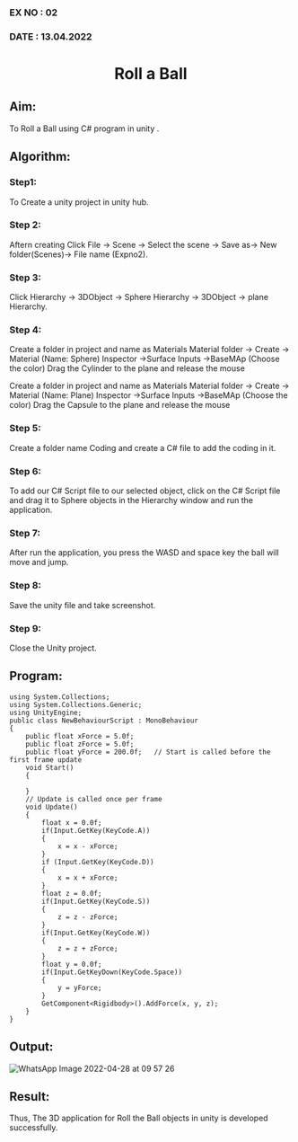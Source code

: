 ### EX NO : 02
### DATE  : 13.04.2022
# <p align="center"> Roll a Ball</p>
## Aim:
To Roll a Ball using C# program in unity .

## Algorithm:
### Step1: 
To Create a unity project in unity hub.

### Step 2: 
Aftern creating Click File -> Scene -> Select the scene -> Save as-> New folder(Scenes)-> File name (Expno2).

### Step 3: 
Click Hierarchy -> 3DObject -> Sphere Hierarchy -> 3DObject -> plane Hierarchy.

### Step 4: 
Create a folder in project and name as Materials Material folder -> Create -> Material (Name: Sphere) Inspector ->Surface Inputs ->BaseMAp (Choose the color) Drag the Cylinder to the plane and release the mouse

Create a folder in project and name as Materials Material folder -> Create -> Material (Name: Plane) Inspector ->Surface Inputs ->BaseMAp (Choose the color) Drag the Capsule to the plane and release the mouse

### Step 5: 
Create a folder name Coding and create a C# file to add the coding in it.

### Step 6: 
To add our C# Script file to our selected object, click on the C# Script file and drag it to Sphere objects in the Hierarchy window and run the application.

### Step 7: 
After run the application, you press the WASD and space key the ball will move and jump.

### Step 8: 
Save the unity file and take screenshot.

### Step 9: 
Close the Unity project.

## Program:
```
using System.Collections;
using System.Collections.Generic;
using UnityEngine;
public class NewBehaviourScript : MonoBehaviour
{   
    public float xForce = 5.0f;
    public float zForce = 5.0f;
    public float yForce = 200.0f;   // Start is called before the first frame update
    void Start()
    {
    
    }
    // Update is called once per frame
    void Update()
    {   
        float x = 0.0f;
        if(Input.GetKey(KeyCode.A))
        {
            x = x - xForce;
        }
        if (Input.GetKey(KeyCode.D))
        {
            x = x + xForce;
        }
        float z = 0.0f;
        if(Input.GetKey(KeyCode.S))
        {
            z = z - zForce;
        }
        if(Input.GetKey(KeyCode.W))
        {
            z = z + zForce;
        }
        float y = 0.0f;
        if(Input.GetKeyDown(KeyCode.Space))
        {
            y = yForce;
        }
        GetComponent<Rigidbody>().AddForce(x, y, z);
    }
}
```
## Output:
![WhatsApp Image 2022-04-28 at 09 57 26](https://user-images.githubusercontent.com/75235747/166118427-d63f3feb-38bc-45b9-9752-95f4401c2ecd.jpeg)


## Result:
Thus, The 3D application for Roll the Ball objects in unity is developed successfully.
